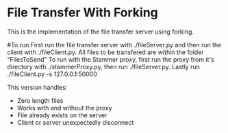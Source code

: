 # File Transfer With Forking

This is the implementation of the file transfer server using forking. 


#To run 
First run the file transfer server with ./fileServer.py and then run the client with ./fileClient.py. 
All files to be transfered are within the folder "FilesToSend"
To run with the Stammer proxy, first run the proxy from it's directory with ./stammerProxy.py, then run ./fileServer.py. Lastly run ./fileClient.py -s 127.0.0.1:50000

This version handles:
* Zero length files
* Works with and without the proxy
* File already exists on the server
* Client or server unexpectedly disconnect
